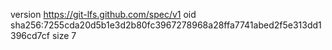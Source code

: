 version https://git-lfs.github.com/spec/v1
oid sha256:7255cda20d5b1e3d2b80fc3967278968a28ffa7741abed2f5e313dd1396cd7cf
size 7
